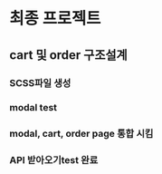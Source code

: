 # 최종 프로젝트

## cart 및 order 구조설계

### SCSS파일 생성

### modal test

### modal, cart, order page 통합 시킴

### API 받아오기test 완료
